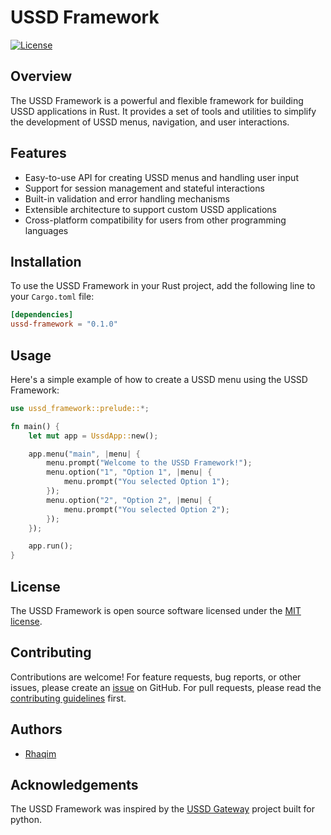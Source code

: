 # USSD Framework

<!-- [![Build Status](https://img.shields.io/travis/username/repo.svg)](https://travis-ci.org/username/repo) -->
[![License](https://img.shields.io/badge/license-MIT-blue.svg)](https://opensource.org/licenses/MIT)

## Overview

The USSD Framework is a powerful and flexible framework for building USSD applications in Rust. It provides a set of tools and utilities to simplify the development of USSD menus, navigation, and user interactions.

## Features

- Easy-to-use API for creating USSD menus and handling user input
- Support for session management and stateful interactions
- Built-in validation and error handling mechanisms
- Extensible architecture to support custom USSD applications
- Cross-platform compatibility for users from other programming languages

## Installation

To use the USSD Framework in your Rust project, add the following line to your `Cargo.toml` file:

```toml
[dependencies]
ussd-framework = "0.1.0"
```

## Usage

Here's a simple example of how to create a USSD menu using the USSD Framework:

```rust
use ussd_framework::prelude::*;

fn main() {
    let mut app = UssdApp::new();

    app.menu("main", |menu| {
        menu.prompt("Welcome to the USSD Framework!");
        menu.option("1", "Option 1", |menu| {
            menu.prompt("You selected Option 1");
        });
        menu.option("2", "Option 2", |menu| {
            menu.prompt("You selected Option 2");
        });
    });

    app.run();
}
```

## License

The USSD Framework is open source software licensed under the [MIT license](https://opensource.org/licenses/MIT).

## Contributing

Contributions are welcome! For feature requests, bug reports, or other issues, please create an [issue](https://github.com/Rhaqim/ussdframework/issues) on GitHub. For pull requests, please read the [contributing guidelines](CONTRIBUTING.md) first.

## Authors

- [Rhaqim](https://rhaqim.com)

## Acknowledgements

The USSD Framework was inspired by the [USSD Gateway](https://github.com/ussd/ussdgateway) project built for python.
